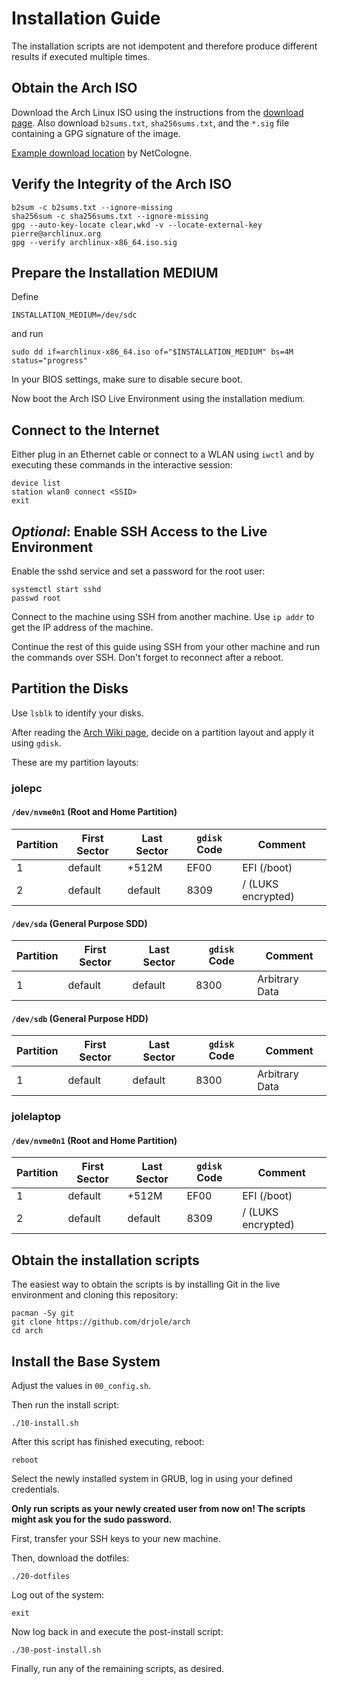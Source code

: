 # Installation Guide

The installation scripts are not idempotent and therefore produce different results if executed multiple times.

## Obtain the Arch ISO

Download the Arch Linux ISO using the instructions from the [download page](https://archlinux.org/download/).
Also download `b2sums.txt`, `sha256sums.txt`, and the `*.sig` file containing a GPG signature of the image.

[Example download location](https://mirror.netcologne.de/archlinux/iso/latest/) by NetCologne.

## Verify the Integrity of the Arch ISO

```shell
b2sum -c b2sums.txt --ignore-missing
sha256sum -c sha256sums.txt --ignore-missing
gpg --auto-key-locate clear,wkd -v --locate-external-key pierre@archlinux.org
gpg --verify archlinux-x86_64.iso.sig
```

## Prepare the Installation MEDIUM

Define

```shell
INSTALLATION_MEDIUM=/dev/sdc
```

and run

```shell
sudo dd if=archlinux-x86_64.iso of="$INSTALLATION_MEDIUM" bs=4M status="progress"
```

In your BIOS settings, make sure to disable secure boot.

Now boot the Arch ISO Live Environment using the installation medium.

## Connect to the Internet

Either plug in an Ethernet cable or connect to a WLAN using `iwctl` and by executing these commands in the interactive session:

```shell
device list
station wlan0 connect <SSID>
exit
```

## _Optional_: Enable SSH Access to the Live Environment

Enable the sshd service and set a password for the root user:

```shell
systemctl start sshd
passwd root
```

Connect to the machine using SSH from another machine. Use `ip addr` to get the IP address of the machine.

Continue the rest of this guide using SSH from your other machine and run the commands over SSH.
Don't forget to reconnect after a reboot.

## Partition the Disks

Use `lsblk` to identify your disks.

After reading the [Arch Wiki page](https://wiki.archlinux.org/title/Partitioning), decide on a partition layout and apply it using `gdisk`.

These are my partition layouts:

### jolepc

#### `/dev/nvme0n1` (Root and Home Partition)

| Partition | First Sector | Last Sector | `gdisk` Code | Comment            |
| --------- | ------------ | ----------- | ------------ | ------------------ |
| 1         | default      | +512M       | EF00         | EFI (/boot)        |
| 2         | default      | default     | 8309         | / (LUKS encrypted) |

#### `/dev/sda` (General Purpose SDD)

| Partition | First Sector | Last Sector | `gdisk` Code | Comment        |
| --------- | ------------ | ----------- | ------------ | -------------- |
| 1         | default      | default     | 8300         | Arbitrary Data |

#### `/dev/sdb` (General Purpose HDD)

| Partition | First Sector | Last Sector | `gdisk` Code | Comment        |
| --------- | ------------ | ----------- | ------------ | -------------- |
| 1         | default      | default     | 8300         | Arbitrary Data |

### jolelaptop

#### `/dev/nvme0n1` (Root and Home Partition)

| Partition | First Sector | Last Sector | `gdisk` Code | Comment            |
| --------- | ------------ | ----------- | ------------ | ------------------ |
| 1         | default      | +512M       | EF00         | EFI (/boot)        |
| 2         | default      | default     | 8309         | / (LUKS encrypted) |

## Obtain the installation scripts

The easiest way to obtain the scripts is by installing Git in the live environment and cloning this repository:

```shell
pacman -Sy git
git clone https://github.com/drjole/arch
cd arch
```

## Install the Base System

Adjust the values in `00_config.sh`.

Then run the install script:

```shell
./10-install.sh
```

After this script has finished executing, reboot:

```shell
reboot
```

Select the newly installed system in GRUB, log in using your defined credentials.

**Only run scripts as your newly created user from now on! The scripts might ask you for the sudo password.**

First, transfer your SSH keys to your new machine.

Then, download the dotfiles:

```shell
./20-dotfiles
```

Log out of the system:

```shell
exit
```

Now log back in and execute the post-install script:

```shell
./30-post-install.sh
```

Finally, run any of the remaining scripts, as desired.

